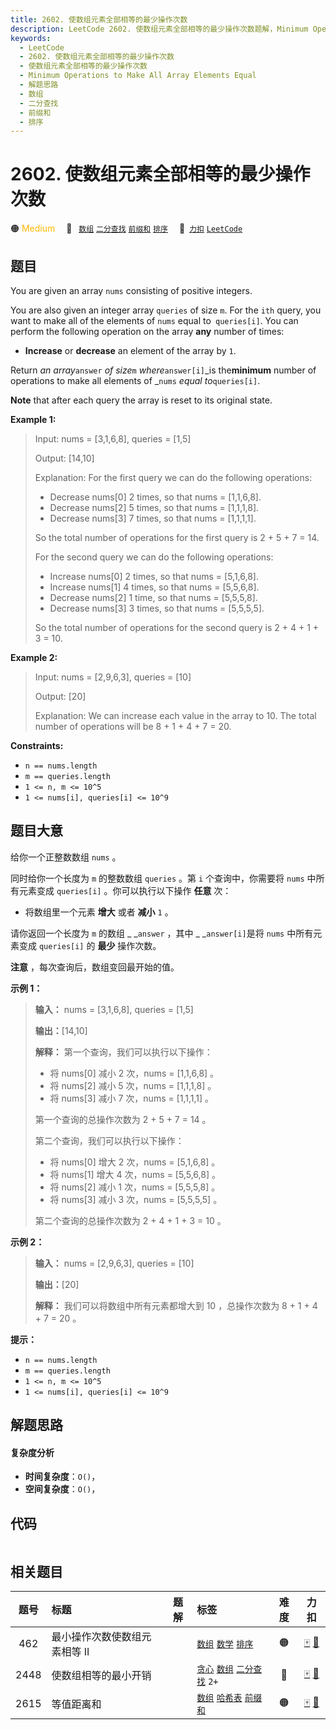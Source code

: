 ```yaml
---
title: 2602. 使数组元素全部相等的最少操作次数
description: LeetCode 2602. 使数组元素全部相等的最少操作次数题解，Minimum Operations to Make All Array Elements Equal，包含解题思路、复杂度分析以及完整的 JavaScript 代码实现。
keywords:
  - LeetCode
  - 2602. 使数组元素全部相等的最少操作次数
  - 使数组元素全部相等的最少操作次数
  - Minimum Operations to Make All Array Elements Equal
  - 解题思路
  - 数组
  - 二分查找
  - 前缀和
  - 排序
---
```


# 2602. 使数组元素全部相等的最少操作次数

🟠 <font color=#ffb800>Medium</font>&emsp; 🔖&ensp; [`数组`](/tag/array.md) [`二分查找`](/tag/binary-search.md) [`前缀和`](/tag/prefix-sum.md) [`排序`](/tag/sorting.md)&emsp; 🔗&ensp;[`力扣`](https://leetcode.cn/problems/minimum-operations-to-make-all-array-elements-equal) [`LeetCode`](https://leetcode.com/problems/minimum-operations-to-make-all-array-elements-equal)

## 题目

You are given an array `nums` consisting of positive integers.

You are also given an integer array `queries` of size `m`. For the `ith`
query, you want to make all of the elements of `nums` equal to` queries[i]`.
You can perform the following operation on the array **any** number of times:

  * **Increase** or **decrease** an element of the array by `1`.

Return _an array_`answer` _of size_`m` _where_`answer[i]`_is the**minimum**
number of operations to make all elements of _`nums` _equal to_`queries[i]`.

**Note** that after each query the array is reset to its original state.



**Example 1:**

> Input: nums = [3,1,6,8], queries = [1,5]
> 
> Output: [14,10]
> 
> Explanation: For the first query we can do the following operations:
> - Decrease nums[0] 2 times, so that nums = [1,1,6,8].
> - Decrease nums[2] 5 times, so that nums = [1,1,1,8].
> - Decrease nums[3] 7 times, so that nums = [1,1,1,1].
> 
> So the total number of operations for the first query is 2 + 5 + 7 = 14.
> 
> For the second query we can do the following operations:
> - Increase nums[0] 2 times, so that nums = [5,1,6,8].
> - Increase nums[1] 4 times, so that nums = [5,5,6,8].
> - Decrease nums[2] 1 time, so that nums = [5,5,5,8].
> - Decrease nums[3] 3 times, so that nums = [5,5,5,5].
> 
> So the total number of operations for the second query is 2 + 4 + 1 + 3 = 10.

**Example 2:**

> Input: nums = [2,9,6,3], queries = [10]
> 
> Output: [20]
> 
> Explanation: We can increase each value in the array to 10. The total number of operations will be 8 + 1 + 4 + 7 = 20.

**Constraints:**

  * `n == nums.length`
  * `m == queries.length`
  * `1 <= n, m <= 10^5`
  * `1 <= nums[i], queries[i] <= 10^9`


## 题目大意

给你一个正整数数组 `nums` 。

同时给你一个长度为 `m` 的整数数组 `queries` 。第 `i` 个查询中，你需要将 `nums` 中所有元素变成 `queries[i]`
。你可以执行以下操作 **任意**  次：

  * 将数组里一个元素 **增大**  或者 **减小**  `1` 。

请你返回一个长度为 `m` 的数组 _ _`answer` ，其中 _ _`answer[i]`是将 `nums` 中所有元素变成 `queries[i]`
的 **最少**  操作次数。

**注意** ，每次查询后，数组变回最开始的值。



**示例 1：**

> 
> 
> 
> 
> 
> **输入：** nums = [3,1,6,8], queries = [1,5]
> 
> **输出：**[14,10]
> 
> **解释：** 第一个查询，我们可以执行以下操作：
> - 将 nums[0] 减小 2 次，nums = [1,1,6,8] 。
> - 将 nums[2] 减小 5 次，nums = [1,1,1,8] 。
> - 将 nums[3] 减小 7 次，nums = [1,1,1,1] 。
> 
> 第一个查询的总操作次数为 2 + 5 + 7 = 14 。
> 
> 第二个查询，我们可以执行以下操作：
> - 将 nums[0] 增大 2 次，nums = [5,1,6,8] 。
> - 将 nums[1] 增大 4 次，nums = [5,5,6,8] 。
> - 将 nums[2] 减小 1 次，nums = [5,5,5,8] 。
> - 将 nums[3] 减小 3 次，nums = [5,5,5,5] 。
> 
> 第二个查询的总操作次数为 2 + 4 + 1 + 3 = 10 。
> 
> 

**示例 2：**

> 
> 
> 
> 
> 
> **输入：** nums = [2,9,6,3], queries = [10]
> 
> **输出：**[20]
> 
> **解释：** 我们可以将数组中所有元素都增大到 10 ，总操作次数为 8 + 1 + 4 + 7 = 20 。
> 
> 



**提示：**

  * `n == nums.length`
  * `m == queries.length`
  * `1 <= n, m <= 10^5`
  * `1 <= nums[i], queries[i] <= 10^9`


## 解题思路

#### 复杂度分析

- **时间复杂度**：`O()`，
- **空间复杂度**：`O()`，

## 代码

```javascript

```

## 相关题目

<!-- prettier-ignore -->
| 题号 | 标题 | 题解 | 标签 | 难度 | 力扣 |
| :------: | :------ | :------: | :------ | :------: | :------: |
| 462 | 最小操作次数使数组元素相等 II |  |  [`数组`](/tag/array.md) [`数学`](/tag/math.md) [`排序`](/tag/sorting.md) | 🟠 | [🀄️](https://leetcode.cn/problems/minimum-moves-to-equal-array-elements-ii) [🔗](https://leetcode.com/problems/minimum-moves-to-equal-array-elements-ii) |
| 2448 | 使数组相等的最小开销 |  |  [`贪心`](/tag/greedy.md) [`数组`](/tag/array.md) [`二分查找`](/tag/binary-search.md) `2+` | 🔴 | [🀄️](https://leetcode.cn/problems/minimum-cost-to-make-array-equal) [🔗](https://leetcode.com/problems/minimum-cost-to-make-array-equal) |
| 2615 | 等值距离和 |  |  [`数组`](/tag/array.md) [`哈希表`](/tag/hash-table.md) [`前缀和`](/tag/prefix-sum.md) | 🟠 | [🀄️](https://leetcode.cn/problems/sum-of-distances) [🔗](https://leetcode.com/problems/sum-of-distances) |